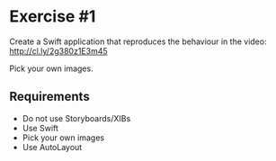 # Exercise  #1

Create a Swift application that reproduces the behaviour in the video: http://cl.ly/2g380z1E3m45

Pick your own images.


## Requirements
- Do not use Storyboards/XIBs
- Use Swift
- Pick your own images
- Use AutoLayout
